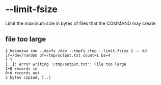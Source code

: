 # --limit-fsize

Limit the maximum size in bytes of files that the COMMAND may create

## file too large

```console
$ hakoniwa run --devfs /dev --tmpfs /tmp --limit-fsize 2 -- dd if=/dev/random of=/tmp/output.txt count=1 bs=4
? 1
[..]: error writing '/tmp/output.txt': File too large
1+0 records in
0+0 records out
2 bytes copied, [..]

```
